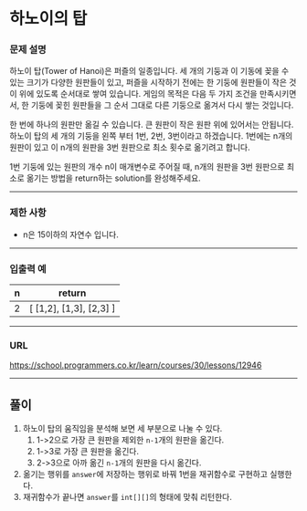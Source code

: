 # 하노이의 탑

### 문제 설명

하노이 탑(Tower of Hanoi)은 퍼즐의 일종입니다. 세 개의 기둥과 이 기동에 꽂을 수 있는 크기가 다양한 원판들이 있고, 퍼즐을 시작하기 전에는 한 기둥에 원판들이 작은 것이 위에 있도록 순서대로 쌓여 있습니다. 게임의 목적은 다음 두 가지 조건을 만족시키면서, 한 기둥에 꽂힌 원판들을 그 순서 그대로 다른 기둥으로 옮겨서 다시 쌓는 것입니다.

한 번에 하나의 원판만 옮길 수 있습니다.
큰 원판이 작은 원판 위에 있어서는 안됩니다.
하노이 탑의 세 개의 기둥을 왼쪽 부터 1번, 2번, 3번이라고 하겠습니다. 1번에는 n개의 원판이 있고 이 n개의 원판을 3번 원판으로 최소 횟수로 옮기려고 합니다.

1번 기둥에 있는 원판의 개수 n이 매개변수로 주어질 때, n개의 원판을 3번 원판으로 최소로 옮기는 방법을 return하는 solution를 완성해주세요.

-----------
### 제한 사항

- n은 15이하의 자연수 입니다.

-----------
### 입출력 예

| n   | return                  |
|-----|-------------------------|
| 2   | [ [1,2], [1,3], [2,3] ] |

-----------
### URL

https://school.programmers.co.kr/learn/courses/30/lessons/12946

-----------
## 풀이
1. 하노이 탑의 움직임을 분석해 보면 세 부분으로 나눌 수 있다.
   1. 1->2으로 가장 큰 원판을 제외한 `n-1`개의 원판을 옮긴다.
   2. 1->3로 가장 큰 원판을 옮긴다.
   3. 2->3으로 아까 옮긴 `n-1`개의 원판을 다시 옮긴다.
2. 옮기는 행위를 `answer`에 저장하는 행위로 바꿔 1번을 재귀함수로 구현하고 실행한다.
3. 재귀함수가 끝나면 `answer`를 `int[][]`의 형태에 맞춰 리턴한다.